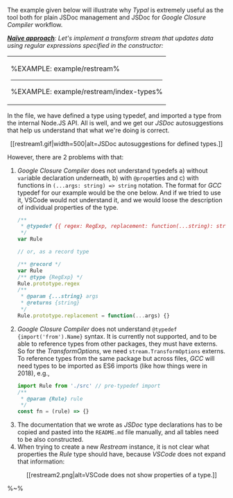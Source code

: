 <!-- ### Example -->
The example given below will illustrate why _Typal_ is extremely useful as the tool both for plain JSDoc management and JSDoc for _Google Closure Compiler_ workflow.

_**[Naïve approach](##)**: Let's implement a transform stream that updates data using regular expressions specified in the constructor:_

<table>
<tr/>
<tr><td>

%EXAMPLE: example/restream%
<hr>

%EXAMPLE: example/restream/index-types%
</td></tr>
</table>

In the file, we have defined a type using typedef, and imported a type from the internal Node.JS API. All is well, and we get our _JSDoc_ autosuggestions that help us understand that what we're doing is correct.

<p align="center">
  [[restream1.gif|width=500|alt=JSDoc autosuggestions for defined types.]]
</p>

However, there are 2 problems with that:

1. _Google Closure Compiler_ does not understand typedefs a) without `var`iable declaration underneath, b) with `@prop`erties and c) with functions in `(...args: string) => string` notation. The format for _GCC_ typedef for our example would be the one below. And if we tried to use it, VSCode would not understand it, and we would loose the description of individual properties of the type.
    ```js
    /**
     * @typedef {{ regex: RegExp, replacement: function(...string): string }}
     */
    var Rule

    // or, as a record type

    /** @record */
    var Rule
    /** @type {RegExp} */
    Rule.prototype.regex
    /**
     * @param {...string} args
     * @returns {string}
     */
    Rule.prototype.replacement = function(...args) {}
    ```
1. _Google Closure Compiler_ does not understand `@typedef {import('from').Name}` syntax. It is currently not supported, and to be able to reference types from other packages, they must have externs. So for the _TransformOptions_, we need `stream.TransformOptions` externs. To reference types from the same package but across files, _GCC_ will need types to be imported as ES6 imports (like how things were in 2018), e.g.,
    ```js
    import Rule from './src' // pre-typedef import
    /**
     * @param {Rule} rule
     */
    const fn = (rule) => {}
    ```
1. The documentation that we wrote as _JSDoc_ type declarations has to be copied and pasted into the `README.md` file manually, and all tables need to be also constructed.
1. When trying to create a new _Restream_ instance, it is not clear what properties the _Rule_ type should have, because _VSCode_ does not expand that information:
    <p align="center">
      [[restream2.png|alt=VSCode does not show properties of a type.]]
    </p>

%~%